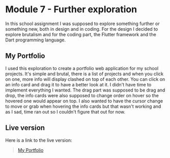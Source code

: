 # Module 7 - Further exploration

In this school assignment I was supposed to explore something further or something new, both in design and in coding. For the design I decided to explore brutalism and for the coding part, the Flutter framework and the Dart programming language.
## My Portfolio

I used this exploration to create a portfolio web application for my school projects. It's simple and brutal, there is a list of projects and when you click on one, more info will display clashed on top of each other. You can click on an info card and drag it to have a better look at it. I didn't have time to implement everything I wanted. The drag part was supposed to be drag and drop, the info cards were also supposed to change order on hover so the hovered one would appear on top. I also wanted to have the cursor change to move or grab when hovering the info cards but that wasn't working and as I sad, time ran out so I couldn't figure that out for now.

## Live version

Here is a link to the live version:

> [My Portfolio]()



